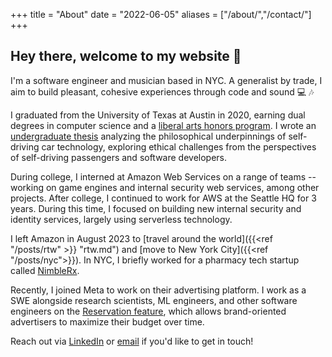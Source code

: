 +++
title = "About"
date = "2022-06-05"
aliases = ["/about/","/contact/"]
+++

## Hey there, welcome to my website :wave:

I'm a software engineer and musician based in NYC. A generalist by trade, I aim to build pleasant, cohesive experiences through code and sound :computer: :notes:

I graduated from the University of Texas at Austin in 2020, earning dual degrees in computer science and a [liberal arts honors program](https://liberalarts.utexas.edu/plan2/). I wrote an [undergraduate thesis](/documents/thesis.pdf) analyzing the philosophical underpinnings of self-driving car technology, exploring ethical challenges from the perspectives of self-driving passengers and software developers.

During college, I interned at Amazon Web Services on a range of teams -- working on game engines and internal security web services, among other projects. After college, I continued to work for AWS at the Seattle HQ for 3 years. During this time, I focused on building new internal security and identity services, largely using serverless technology.

I left Amazon in August 2023 to [travel around the world]({{<ref "/posts/rtw" >}} "rtw.md") and [move to New York City]({{<ref "/posts/nyc">}}). In NYC, I briefly worked for a pharmacy tech startup called [NimbleRx](https://www.nimblerx.com/).

Recently, I joined Meta to work on their advertising platform. I work as a SWE alongside research scientists, ML engineers, and other software engineers on the [Reservation feature](https://www.facebook.com/business/help/885674161555708?id=842420845959022), which allows brand-oriented advertisers to maximize their budget over time.

Reach out via [LinkedIn](https://www.linkedin.com/in/austin-atchley/) or [email](mailto:austinatchley@gmail.com) if you'd like to get in touch!
